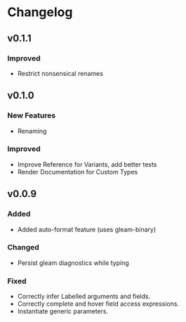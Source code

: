# Changelog

## v0.1.1

### Improved

- Restrict nonsensical renames

## v0.1.0

### New Features

- Renaming

### Improved

- Improve Reference for Variants, add better tests
- Render Documentation for Custom Types


## v0.0.9

### Added

- Added auto-format feature (uses gleam-binary)

### Changed

- Persist gleam diagnostics while typing

### Fixed

- Correctly infer Labelled arguments and fields.
- Correctly complete and hover field access expressions.
- Instantiate generic parameters.